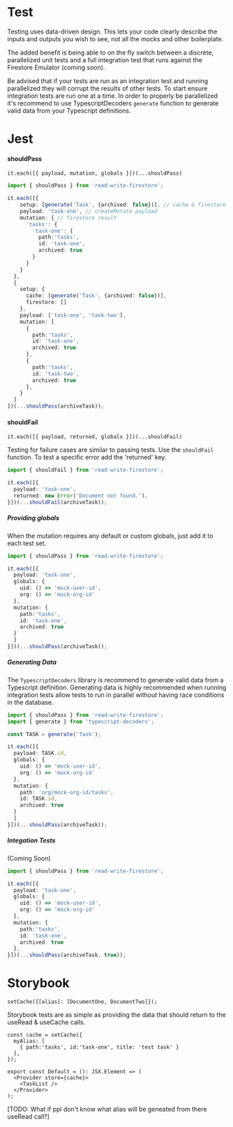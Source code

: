 # Test

Testing uses data-driven design. This lets your 
code clearly describe the inputs and outputs 
you wish to see, not all the mocks and other 
boilerplate.

The added benefit is being able to on the fly switch between a discrete, parallelized unit tests and a full integration test that runs against the Firestore Emulator (coming soon). 

Be advised that if your tests are run as an integration test and running parallelized they will corrupt the results of other tests. To start ensure integration tests are run one at a time. In order to properly be parallelized it's recommend to use TypescriptDecoders `generate` function to generate valid data from your Typescript definitions. 

# Jest

#### shouldPass

`it.each([{ payload, mutation, globals }])(...shouldPass)`

```ts
import { shouldPass } from 'read-write-firestore';

it.each([{
    setup: [generate('Task', {archived: false})], // cache & firestore setup
    payload: 'task-one', // createMutate payload
    mutation: { // firestore result
      'tasks': {
        'task-one': {
          path:'tasks',
          id: 'task-one',
          archived: true
        }
      }
    }
  },
  {
    setup: {
      cache: [generate('Task', {archived: false})],
      firestore: []
    },
    payload: ['task-one', 'task-two'],
    mutation: [
      { 
        path:'tasks', 
        id: 'task-one', 
        archived: true 
      },
      { 
        path:'tasks', 
        id: 'task-two', 
        archived: true 
      },
    }
  ]
])(...shouldPass(archiveTask));
```

#### shouldFail

`it.each([{ payload, returned, globals }])(...shouldFail)`

Testing for failure cases are similar to passing tests. Use the
`shouldFail` function. To test a specific error add the 'returned' key.
```ts
import { shouldFail } from 'read-write-firestore';

it.each([{
  payload: 'task-one',
  returned: new Error('Document not found.'),
}])(...shouldFail(archiveTask));
```

##### Providing globals

When the mutation requires any default or custom
globals, just add it to each test set. 

```ts
import { shouldPass } from 'read-write-firestore';

it.each([{
  payload: 'task-one',
  globals: { 
    uid: () => 'mock-user-id', 
    org: () => 'mock-org-id' 
  },
  mutation: { 
    path:'tasks', 
    id: 'task-one', 
    archived: true 
  }
  ]
}])(...shouldPass(archiveTask));
```

##### Generating Data

The `TypescriptDecoders` library is recommend to generate valid
data from a Typescript definition. Generating data is highly recommended
when running integration tests allow tests to run in parallel without
having race conditions in the database. 

```ts
import { shouldPass } from 'read-write-firestore';
import { generate } from 'typescript-decoders';

const TASK = generate('Task');

it.each([{
  payload: TASK.id,
  globals: { 
    uid: () => 'mock-user-id', 
    org: () => 'mock-org-id' 
  },
  mutation: { 
    path: 'org/mock-org-id/tasks',
    id: TASK.id,
    archived: true 
  }
  ]
}])(...shouldPass(archiveTask));
```

##### Integation Tests

(Coming Soon)

```ts
import { shouldPass } from 'read-write-firestore';

it.each([{
  payload: 'task-one',
  globals: { 
    uid: () => 'mock-user-id', 
    org: () => 'mock-org-id' 
  },
  mutation: { 
    path:'tasks', 
    id: 'task-one', 
    archived: true 
  },
}])(...shouldPass(archiveTask, true));
```

# Storybook
`setCache({[alias]: [DocumentOne, DocumentTwo]});`

Storybook tests are as simple as providing the data that should return to the useRead & useCache calls. 

```tsx
const cache = setCache({
  myAlias: [
    { path:'tasks', id:'task-one', title: 'test task' }
  ],
});

export const Default = (): JSX.Element => (
  <Provider store={cache}>
    <TaskList />
  </Provider>
);
```

[TODO: What if ppl don't know what alias will be geneated from there useRead call?]